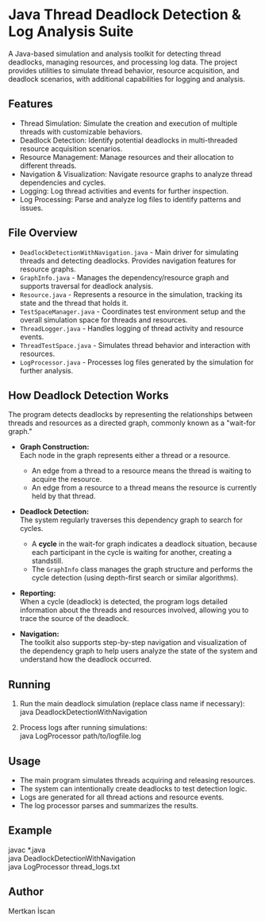 # Java Thread Deadlock Detection & Log Analysis Suite

A Java-based simulation and analysis toolkit for detecting thread deadlocks, managing resources, and processing log data. The project provides utilities to simulate thread behavior, resource acquisition, and deadlock scenarios, with additional capabilities for logging and analysis.

## Features

- Thread Simulation: Simulate the creation and execution of multiple threads with customizable behaviors.
- Deadlock Detection: Identify potential deadlocks in multi-threaded resource acquisition scenarios.
- Resource Management: Manage resources and their allocation to different threads.
- Navigation & Visualization: Navigate resource graphs to analyze thread dependencies and cycles.
- Logging: Log thread activities and events for further inspection.
- Log Processing: Parse and analyze log files to identify patterns and issues.

## File Overview

- `DeadlockDetectionWithNavigation.java` - Main driver for simulating threads and detecting deadlocks. Provides navigation features for resource graphs.
- `GraphInfo.java` - Manages the dependency/resource graph and supports traversal for deadlock analysis.
- `Resource.java` - Represents a resource in the simulation, tracking its state and the thread that holds it.
- `TestSpaceManager.java` - Coordinates test environment setup and the overall simulation space for threads and resources.
- `ThreadLogger.java` - Handles logging of thread activity and resource events.
- `ThreadTestSpace.java` - Simulates thread behavior and interaction with resources.
- `LogProcessor.java` - Processes log files generated by the simulation for further analysis.

## How Deadlock Detection Works

The program detects deadlocks by representing the relationships between threads and resources as a directed graph, commonly known as a "wait-for graph."  
- **Graph Construction:**  
  Each node in the graph represents either a thread or a resource.  
  - An edge from a thread to a resource means the thread is waiting to acquire the resource.
  - An edge from a resource to a thread means the resource is currently held by that thread.

- **Deadlock Detection:**  
  The system regularly traverses this dependency graph to search for cycles.
  - A **cycle** in the wait-for graph indicates a deadlock situation, because each participant in the cycle is waiting for another, creating a standstill.
  - The `GraphInfo` class manages the graph structure and performs the cycle detection (using depth-first search or similar algorithms).

- **Reporting:**  
  When a cycle (deadlock) is detected, the program logs detailed information about the threads and resources involved, allowing you to trace the source of the deadlock.

- **Navigation:**  
  The toolkit also supports step-by-step navigation and visualization of the dependency graph to help users analyze the state of the system and understand how the deadlock occurred.

## Running

1. Run the main deadlock simulation (replace class name if necessary):  
   java DeadlockDetectionWithNavigation

2. Process logs after running simulations:  
   java LogProcessor path/to/logfile.log

## Usage

- The main program simulates threads acquiring and releasing resources.
- The system can intentionally create deadlocks to test detection logic.
- Logs are generated for all thread actions and resource events.
- The log processor parses and summarizes the results.

## Example

javac *.java  
java DeadlockDetectionWithNavigation  
java LogProcessor thread_logs.txt

## Author

Mertkan İscan
